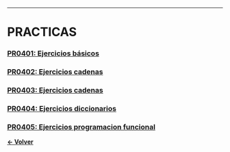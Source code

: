 
---
# PRACTICAS
### [PR0401: Ejercicios básicos](./pr0401/Documentacion.md)
### [PR0402: Ejercicios cadenas](./pr0402/Documentacion.md)
### [PR0403: Ejercicios cadenas](./pr0403/Documentacion.md)
### [PR0404: Ejercicios diccionarios](./pr0404/Documentacion.md)
### [PR0405: Ejercicios programacion funcional](./pr0405/Documentacion.md)


**[← Volver](../index.md)**